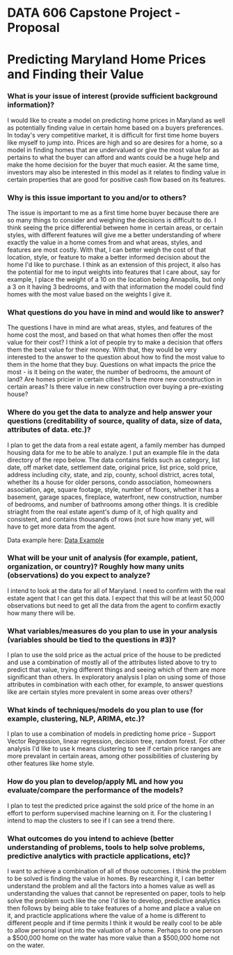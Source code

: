 # DATA 606 Capstone Project - Proposal

# Predicting Maryland Home Prices and Finding their Value

### What is your issue of interest (provide sufficient background information)?

I would like to create a model on predicting home prices in Maryland as well as potentially finding value in certain home based on a buyers preferences.  In today's very competitive market, it is difficult for first time home buyers like myself to jump into.  Prices are high and so are desires for a home, so a model in finding homes that are undervalued or give the most value for as pertains to what the buyer can afford and wants could be a huge help and make the home decision for the buyer that much easier.  At the same time, investors may also be interested in this model as it relates to finding value in certain properties that are good for positive cash flow based on its features.

### Why is this issue important to you and/or to others?

The issue is important to me as a first time home buyer because there are so many things to consider and weighing the decisions is difficult to do.  I think seeing the price differential between home in certain areas, or certain styles, with different features will give me a better understanding of where exactly the value in a home comes from and what areas, styles, and features are most costly.  With that, I can better weigh the cost of that location, style, or feature to make a better informed decision about the home I'd like to purchase.  I think as an extension of this project, it also has the potential for me to input weights into features that I care about, say for example, I place the weight of a 10 on the location being Annapolis, but only a 3 on it having 3 bedrooms, and with that information the model could find homes with the most value based on the weights I give it.

### What questions do you have in mind and would like to answer?

The questions I have in mind are what areas, styles, and features of the home cost the most, and based on that what homes then offer the most value for their cost?  I think a lot of people try to make a decision that offers them the best value for their money.  With that, they would be very interested to the answer to the question about how to find the most value to them in the home that they buy.  Questions on what impacts the price the most - is it being on the water, the number of bedrooms, the amount of land?  Are homes pricier in certain cities?  Is there more new construction in certain areas?  Is there value in new construction over buying a pre-existing house?

### Where do you get the data to analyze and help answer your questions (creditability of source, quality of data, size of data, attributes of data. etc.)?

I plan to get the data from a real estate agent, a family member has dumped housing data for me to be able to analyze.  I put an example file in the data directory of the repo below.  The data contains fields such as category, list date, off market date, settlement date, original price, list price, sold price, address including city, state, and zip, county, school district, acres total, whether its a house for older persons, condo association, homeowners association, age, square footage, style, number of floors, whether it has a basement, garage spaces, fireplace, waterfront, new construction, number of bedrooms, and number of bathrooms among other things.  It is credible striaght from the real estate agent's dump of it, of high quality and consistent, and contains thousands of rows (not sure how many yet, will have to get more data from the agent.

Data example here: [Data Example](https://github.com/zvance1/Zach_DATA606/tree/main/data)

### What will be your unit of analysis (for example, patient, organization, or country)? Roughly how many units (observations) do you expect to analyze?

I intend to look at the data for all of Maryland.  I need to confirm with the real estate agent that I can get this data.  I expect that this will be at least 50,000 observations but need to get all the data from the agent to confirm exactly how many there will be.

### What variables/measures do you plan to use in your analysis (variables should be tied to the questions in #3)?

I plan to use the sold price as the actual price of the house to be predicted and use a combination of mostly all of the attributes listed above to try to predict that value, trying different things and seeing which of them are more significant than others.  In exploratory analysis I plan on using some of those attributes in combination with each other, for example, to answer questions like are certain styles more prevalent in some areas over others?

### What kinds of techniques/models do you plan to use (for example, clustering, NLP, ARIMA, etc.)?

I plan to use a combination of models in predicting home price - Support Vector Regression, linear regression, decision tree, random forest.  For other analysis I'd like to use k means clustering to see if certain price ranges are more prevalant in certain areas, among other possibilities of clustering by other features like home style.

### How do you plan to develop/apply ML and how you evaluate/compare the performance of the models?

I plan to test the predicted price against the sold price of the home in an effort to perform supervised machine learning on it.  For the clustering I intend to map the clusters to see if I can see a trend there.

### What outcomes do you intend to achieve (better understanding of problems, tools to help solve problems, predictive analytics with practicle applications, etc)?

I want to achieve a combination of all of those outcomes.  I think the problem to be solved is finding the value in homes.  By researching it, I can better understand the problem and all the factors into a homes value as well as understanding the values that cannot be represented on paper, tools to help solve the problem such like the one I'd like to develop, predictive analytics then follows by being able to take features of a home and place a value on it, and practicle applications where the value of a home is different to different people and if time permits I think it would be really cool to be able to allow personal input into the valuation of a home.  Perhaps to one person a $500,000 home on the water has more value than a $500,000 home not on the water.

